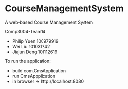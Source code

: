 # CourseManagementSystem
A web-based Course Management System

Comp3004-Team14
- Philip Yuen 100979919
- Wei Liu 101031242
- Jiajun Deng 101112619

To run the application:
- build com.CmsApplication
- run CmsAppplication
- in browser -> http://localhost:8080
